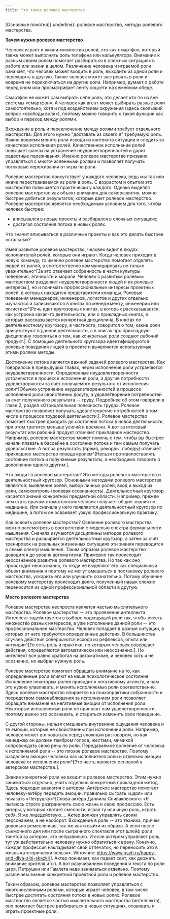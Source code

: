 ```yaml
---
title: Что такое ролевое мастерство
---
```


[Основные понятия]{.underline}: ролевое мастерство, методы ролевого
мастерства.

**Зачем нужно ролевое мастерство**

Человек играет в жизни множество ролей, это как смартфон, который также
может выполнять роль телефона или калькулятора. Внимание к разным своим
ролям помогает разбираться в сложных ситуациях в работе или жизни в
целом. Различение человека и играемой роли означает, что человек может
входить в роль, выходить из одной роли и переходить в другую. Также
человек может застревать в роли и вовремя не переключаться на другие
роли. Например, думает о работе перед сном или просматривает ленту
соцсети на семейном обеде.

Смартфон не может сам выбрать себе роль, это делает кто-то из вне
системы «смартфон». А человек как агент может выбирать разные роли
самостоятельно, хотя и под воздействием окружения (здесь скользкий
вопрос «свободы воли»), поэтому можно говорить о такой функции как выбор
и переход между ролями.

Вхождение в роль и переключение между ролями требует отдельного
мастерства. Для этого нужно \"доставать из своего я\" требуемую роль.
Важно вовремя менять роли исходя из контекста ситуации и следить за
качеством исполнения ролей. Качественное исполнение ролей повышает шансы
на устранение неудовлетворенностей и дарит радостные переживания. Именно
ролевое мастерство призвано управляться с многочисленными ролями и
позволяет получать потоковые переживания от игры по роли.

Ролевое мастерство присутствует у каждого человека, ведь мы так или
иначе перестраиваемся из роли в роль. С возрастом и опытом это
мастерство повышается практически у каждого. Однако выделяя ролевое
мастерство как объект внимания для саморазвития, можно быстрее добиться
результатов, которые дает ролевое мастерство. Ролевое мастерство
является необходимым условием для того, чтобы человек быстрее:

-   вписывался в новые проекты и разбирался в сложных ситуациях;
-   достигал состояния потока в новых ролях.

Что значит вписываться в различные проекты и как это делать быстрее
остальных?

Имея развитое ролевое мастерство, человек видит в людях исполнителей
ролей, которые они играют. Когда человек приходит в новую команду, то
именно ролевое мастерство помогает отделять людей от ролей, а
соответственно коммуницировать не только уважительно^[За
это отвечает собранность в части культуры поведения, этичности и морали.
Человек с развитым ролевым мастерством разделяет неудовлетворенности
людей и их ролевые интересы.], но и понимать
профессиональные интересы проектных ролей, в которых находятся
представители команды. Ролевые поведения менеджеров, инженеров, логистов
и других отдельно изучаются и записываются в книгах по менеджменту,
инженерии или логистике^[Речь идет кругозорных книгах, в
которых рассказывается, как устроена какая-то деятельность, или о
прикладных книгах, в которых рассказывается конкретная дисциплина. В
книгах по деятельностному кругозору, в частности, говорится о том, какие
роли присутствуют в данной деятельности, а в книгах про прикладную
дисциплину говориться о том, как конкретные роли создают рабочий
продукт.]. С помощью деятельного кругозора
идентифицируются ролевые поведения людей в проекте и выявляются
используемые этими ролями методы.

Достижение потока является важной задачей ролевого мастерства. Как
говорилось в предыдущих главах, через исполнение роли устраняются
неудовлетворенности. Определенные неудовлетворенности устраняются в
процессе исполнения роли, а другие потребности удовлетворяются за счёт
получаемого результата от исполнения роли^[Обычно
устранение неудовлетворенностей в процессе исполнения роли свойственно
досугу, а удовлетворение потребностей за счет полученного результата --
труду. Подробнее об этом говорили в главе 2, раздел «Отрицательная
полезность труда». Ролевое мастерство позволяет получать удовлетворение
потребностей в том числе в процессе трудовой
деятельности.]. Ролевое мастерство помогает быстрее
доходить до состояния потока в новой деятельности, при этом тратится
меньше усилий и времени. А вот за итоговый результат или рабочий продукт
отвечает прикладное мастерство. Например, ролевое мастерство может
помочь с тем, чтобы вы быстрее начали плавать в бассейне в состоянии
потока и тем самым получать удовольствие. А вот за результаты (время,
рекорды, победы) отвечает прикладное мастерство пловца
кролем^[Нельзя противопоставлять состояние потока и
получаемые результаты, а необходимо говорить о дополнении одного
другим.].

Что входит в ролевое мастерство? Это методы ролевого мастерства и
деятельностный кругозор. Основными методами ролевого мастерства
являются: выявление ролей, выбор личных ролей, вход и выход из роли,
самоконтроль (ролевая осознанность). Деятельностный кругозор касается
знаний конкретной предметной области. Например, прежде чем стать врачом
стоматологом человек получает общие знания по медицине. Или сначала у
него появляется деятельностный кругозор по медицине, а потом он
осваивает узкую профессиональную практику.

Как освоить ролевое мастерство? Освоение ролевого мастерства можно
рассмотреть в соответствии с моделью спектра формальности мышления.
Сначала изучаются дисциплины методов ролевого мастерства и расширяется
деятельностный кругозор, а затем за счёт тренировок на реальных
жизненных ситуациях эти знания переводятся в левый спектр мышления.
Таким образом ролевое мастерство доводится до уровня автоматизма.
Примерно так происходит неосознанное развитие ролевого мастерства. Но
так как оно происходит неосознанно, то люди не выделяют его как
специальный объект внимания и поэтому не могут вмешаться в постановку
ролевого мастерства, ускорить его или улучшить сознательно. Потому
обучение ролевому мастерству происходит долго, полученный навык сложно
переносится из одной профессиональной области в другую.

**Место ролевого мастерства**

Ролевое мастерство неспроста является частью мыслительного мастерства.
Ролевое мастерство -- это проявление интеллекта. Интеллект задействуется
в выборе подходящей роли так, чтобы учесть множество разных интересов, а
уже исполнение данной роли -- это профессиональное мастерство. Человек
попадает в разные ситуации, в которых от него требуются определенные
действия. В большинстве случаев действия совершаются исходя из
рефлексов, опыта или интуиции^[То есть роль и практики,
по которым человек совершает действия, определяются автоматически или
неосознанно.]. Но интеллект все равно сработал на
автоматизме, и человек хоть и не осознанно, но выбрал нужную роль.

Ролевое мастерство помогает обращать внимание на то, как определенные
роли влияют на наше психологическое состояние. Исполнение некоторых
ролей приводит к негативному аспекту, и нам это нужно улавливать, и
менять исполняемые роли соответственно. Здесь ролевое мастерство
опирается на психопрактики собранности и посредством самонаблюдения за
исполнением роли позволяет обращать внимание на негативные эмоции от
исполнения роли. Некоторые исполняемые роли не приносят нам
удовлетворенности, поэтому важно это осознавать, и стараться изменить
свое поведение.

С другой стороны, нельзя смешивать внутренние ощущения человека и те
эмоции, которые не свойственны при исполнении роли. Например, человек
может волноваться перед сложным разговором, но как менеджер он должен
тембром голоса, жестами, мимикой сопровождать свою речь по роли.
Передаваемое волнение от человека к исполняемой роли -- это плохое
ролевое мастерство. Поэтому разделяем эмоции человека как исполнителя
роли и отдельно эмоции человека от исполнения роли^[Это
часть является основной в актерском мастерстве.].

Знание конкретной роли не входит в ролевое мастерство. Этим нужно
заниматься отдельно, учить отдельно конкретный прикладной метод. Здесь
подходит аналогия с актёром. Актёрское мастерство помогает
человеку-актёру передать эмоции: правильно сыграть «царя» или показать
«Петрушку»^[Слова актёра Даниила Спиваковского: «Я
пытаюсь строго разграничить свою жизнь и свою профессию. Есть актеры, у
которых хватает смелости, играя ту или иную роль, играть себя. Я же
лицедействую.... Актер должен управлять своим персонажем, а не наоборот.
Вхождение в роль -- это техника, причем довольно ремесленная, так же как
и выйти из образа. А если после съемочного дня или после сыгранного
спектакля этот шлейф роли тянется за актером, это неправильно. И если
актером управляет роль, тут уж действительно человеку нужно обратиться к
врачу. Конечно, каждая профессия накладывает свой отпечаток, но
переносить это в жизнь категорически нельзя». Источник:
<https://www.psyh.ru/happy-end-dlya-zloj-skazki/>]. Актер
понимает, как падает свет, как держать внимание зрителя и т.п. А вот
разучиванием поведения и текста по роли царя, Петрушки или Гамлета надо
заниматься отдельно. Поэтому различаем знание конкретной проектной роли
и ролевое мастерство.

Таким образом, ролевое мастерство позволяет управляться с
многочисленными ролями, которые играет человек, в том числе быстрее
достигать состояния потока в новых ролях. Ролевое мастерство является
частью мыслительного мастерства (интеллекта), оно помогает быстрее
разбираться в новых ситуациях, осваивать и играть проектные роли.
